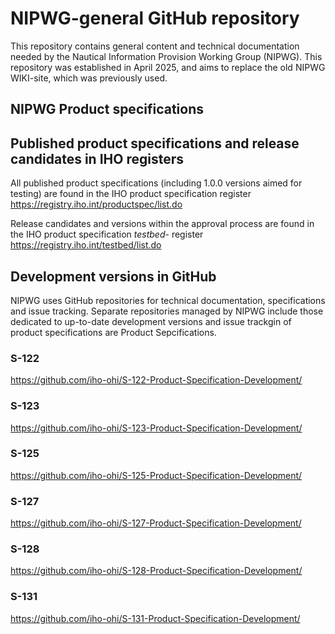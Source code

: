 # NIPWG-general GitHub repository

This repository contains general content and technical documentation needed by the Nautical Information Provision Working Group (NIPWG).
This repository was established in April 2025, and aims to replace the old NIPWG WIKI-site, which was previously used.

## NIPWG Product specifications

## Published product specifications and release candidates in IHO registers
All published product specifications (including 1.0.0 versions aimed for testing) are found in the IHO product specification register
https://registry.iho.int/productspec/list.do

Release candidates and versions within the approval process are found in the IHO product specification *testbed*- register
https://registry.iho.int/testbed/list.do

## Development versions in GitHub
NIPWG uses GitHub repositories for technical documentation, specifications and issue tracking. 
Separate repositories managed by NIPWG include those dedicated to up-to-date development versions and issue trackgin of product specifications are Product Sepcifications.

### S-122
https://github.com/iho-ohi/S-122-Product-Specification-Development/

### S-123
https://github.com/iho-ohi/S-123-Product-Specification-Development/

### S-125
https://github.com/iho-ohi/S-125-Product-Specification-Development/

### S-127
https://github.com/iho-ohi/S-127-Product-Specification-Development/

### S-128
https://github.com/iho-ohi/S-128-Product-Specification-Development/

### S-131
https://github.com/iho-ohi/S-131-Product-Specification-Development/
